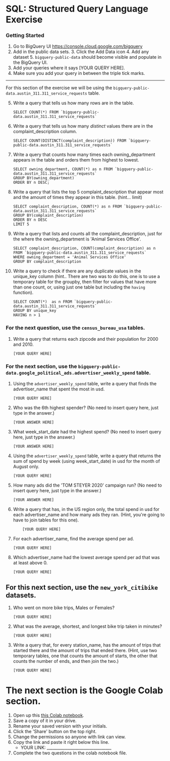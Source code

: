 
# SQL:  Structured Query Language  Exercise

### Getting Started
1. Go to BigQuery UI https://console.cloud.google.com/bigquery
2. Add in the public data sets. 
	3. Click the Add Data icon
	4. Add any dataset
	5. `bigquery-public-data` should become visible and populate in the BigQuery UI. 
3. Add your queries where it says [YOUR QUERY HERE].
4. Make sure you add your query in between the triple tick marks. 
---

For this section of the exercise we will be using the `bigquery-public-data.austin_311.311_service_requests`  table. 

5. Write a query that tells us how many rows are in the table. 
	```
	SELECT COUNT(*) FROM `bigquery-public-data.austin_311.311_service_requests`
	```

7. Write a query that tells us how many _distinct_ values there are in the complaint_description column.
	``` 
	SELECT COUNT(DISTINCT(complaint_description)) FROM `bigquery-public-data.austin_311.311_service_requests` 
	```
  
8. Write a query that counts how many times each owning_department appears in the table and orders them from highest to lowest. 
	``` 
	SELECT owning_department, COUNT(*) as n FROM `bigquery-public-data.austin_311.311_service_requests` 
	GROUP BY(owning_department)
	ORDER BY n DESC;
	```

9. Write a query that lists the top 5 complaint_description that appear most and the amount of times they appear in this table. (hint... limit)
	```
	SELECT complaint_description, COUNT(*) as n FROM `bigquery-public-data.austin_311.311_service_requests` 
	GROUP BY(complaint_description)
	ORDER BY n DESC
	LIMIT 5
	  ```
10. Write a query that lists and counts all the complaint_description, just for the where the owning_department is 'Animal Services Office'.
	```
	SELECT complaint_description, COUNT(complaint_description) as n FROM `bigquery-public-data.austin_311.311_service_requests`
	WHERE owning_department = 'Animal Services Office'
	GROUP BY complaint_description
	```

11. Write a query to check if there are any duplicate values in the unique_key column (hint.. There are two was to do this, one is to use a temporary table for the groupby, then filter for values that have more than one count, or, using just one table but including the  `having` function). 
	```
	SELECT COUNT(*)  as n FROM `bigquery-public-data.austin_311.311_service_requests`
	GROUP BY unique_key
	HAVING n > 1
	```


### For the next question, use the `census_bureau_usa` tables.

1. Write a query that returns each zipcode and their population for 2000 and 2010. 
	```
	[YOUR QUERY HERE]
	```

### For the next section, use the  `bigquery-public-data.google_political_ads.advertiser_weekly_spend` table.
1. Using the `advertiser_weekly_spend` table, write a query that finds the advertiser_name that spent the most in usd. 
	```
	[YOUR QUERY HERE]
	```
2. Who was the 6th highest spender? (No need to insert query here, just type in the answer.)
	```
	[YOUR ANSWER HERE]
	```

3. What week_start_date had the highest spend? (No need to insert query here, just type in the answer.)
	```
	[YOUR ANSWER HERE]
	```

4. Using the `advertiser_weekly_spend` table, write a query that returns the sum of spend by week (using week_start_date) in usd for the month of August only. 
	```
	[YOUR QUERY HERE]
	```
6.  How many ads did the 'TOM STEYER 2020' campaign run? (No need to insert query here, just type in the answer.)
	```
	[YOUR ANSWER HERE]
	```
7. Write a query that has, in the US region only, the total spend in usd for each advertiser_name and how many ads they ran. (Hint, you're going to have to join tables for this one). 
	```
		[YOUR QUERY HERE]
	```
8. For each advertiser_name, find the average spend per ad. 
	```
	[YOUR QUERY HERE]
	```
10. Which advertiser_name had the lowest average spend per ad that was at least above 0. 
	``` 
	[YOUR QUERY HERE]
	```
## For this next section, use the `new_york_citibike` datasets.

1. Who went on more bike trips, Males or Females?
	```
	[YOUR QUERY HERE]
	```
2. What was the average, shortest, and longest bike trip taken in minutes?
	```
	[YOUR QUERY HERE]
	```

3. Write a query that, for every station_name, has the amount of trips that started there and the amount of trips that ended there. (Hint, use two temporary tables, one that counts the amount of starts, the other that counts the number of ends, and then join the two.) 
	```
	[YOUR QUERY HERE]
	```
# The next section is the Google Colab section.  
1. Open up this [this Colab notebook](https://colab.research.google.com/drive/1kHdTtuHTPEaMH32GotVum41YVdeyzQ74?usp=sharing).
2. Save a copy of it in your drive. 
3. Rename your saved version with your initials. 
4. Click the 'Share' button on the top right.  
5. Change the permissions so anyone with link can view. 
6. Copy the link and paste it right below this line. 
	* YOUR LINK:  ________________________________
9. Complete the two questions in the colab notebook file. 
